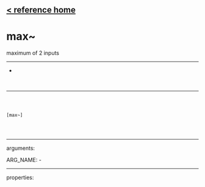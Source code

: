 [< reference home](index.html)
---

# max~


maximum of 2 inputs

---

-
<br>


---


```



[max~]


            
```

---
arguments:

ARG_NAME: -<br>

---
properties:


